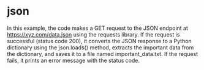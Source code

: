 # json
In this example, the code makes a GET request to the JSON endpoint at https://xyz.com/data.json using the requests library. If the request is successful (status code 200), it converts the JSON response to a Python dictionary using the json.loads() method, extracts the important data from the dictionary, and saves it to a file named important_data.txt. If the request fails, it prints an error message with the status code.
